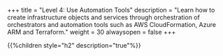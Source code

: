 +++
title = "Level 4: Use Automation Tools"
description = "Learn how to create infrastructure objects and services through orchestration of orchestrators and automation tools such as AWS CloudFormation, Azure ARM and Terraform."
weight = 30
alwaysopen = false
+++

{{%children style="h2" description="true"%}}
